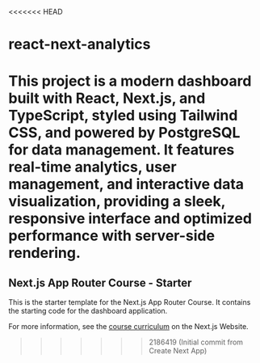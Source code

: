 <<<<<<< HEAD
# react-next-analytics
This project is a modern dashboard built with React, Next.js, and TypeScript, styled using Tailwind CSS, and powered by PostgreSQL for data management. It features real-time analytics, user management, and interactive data visualization, providing a sleek, responsive interface and optimized performance with server-side rendering.
=======
## Next.js App Router Course - Starter

This is the starter template for the Next.js App Router Course. It contains the starting code for the dashboard application.

For more information, see the [course curriculum](https://nextjs.org/learn) on the Next.js Website.
>>>>>>> 2186419 (Initial commit from Create Next App)
